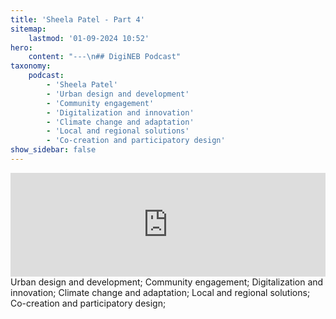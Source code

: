 ```yaml
---
title: 'Sheela Patel - Part 4'
sitemap:
    lastmod: '01-09-2024 10:52'
hero:
    content: "---\n## DigiNEB Podcast"
taxonomy:
    podcast:
        - 'Sheela Patel'
        - 'Urban design and development'
		- 'Community engagement'
		- 'Digitalization and innovation'
		- 'Climate change and adaptation'
		- 'Local and regional solutions'
		- 'Co-creation and participatory design'
show_sidebar: false
---
```


<iframe width="100%" height="166" scrolling="no" frameborder="no" allow="autoplay" src="https://w.soundcloud.com/player/?url=https%3A//api.soundcloud.com/tracks/1908147386&color=%234b4815&auto_play=false&hide_related=false&show_comments=true&show_user=true&show_reposts=false&show_teaser=false"></iframe>
Urban design and development;
Community engagement;
Digitalization and innovation;
Climate change and adaptation;
Local and regional solutions;
Co-creation and participatory design;